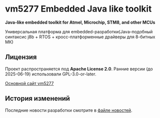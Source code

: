 # vm5277 Embedded Java like toolkit
**Java-like embedded toolkit for Atmel, Microchip, STM8, and other MCUs**

Универсальная платформа для embedded-разработки(Java-подобный синтаксис j8b + RTOS + кросс-платформенные драйверы для 8-битных МК)

## Лицензия
Проект распространяется под **Apache License 2.0**.
Ранние версии (до 2025-06-19) использовали GPL-3.0-or-later.

[Основной сайт vm5277](https://vm5277.ru "Официальный сайт vm5277")

## История изменений

Последние новости разработки смотрите в [файле новостей](NEWS.md).
